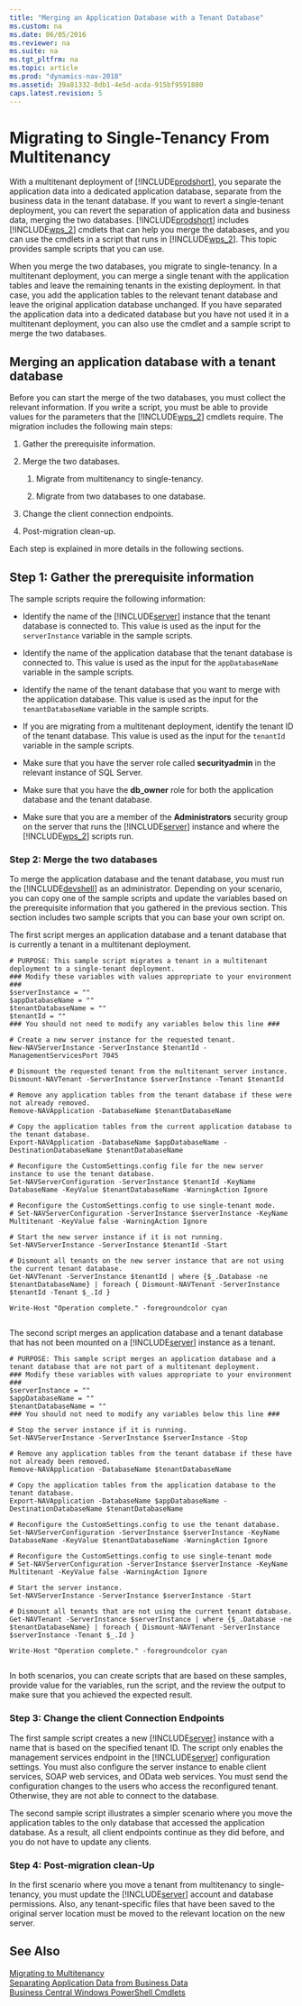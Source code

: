 ```yaml
---
title: "Merging an Application Database with a Tenant Database"
ms.custom: na
ms.date: 06/05/2016
ms.reviewer: na
ms.suite: na
ms.tgt_pltfrm: na
ms.topic: article
ms.prod: "dynamics-nav-2018"
ms.assetid: 39a81332-8db1-4e5d-acda-915bf9591880
caps.latest.revision: 5
---
```

# Migrating to Single-Tenancy From Multitenancy

With a multitenant deployment of [!INCLUDE[prodshort](../developer/includes/prodshort.md)], you separate the application data into a dedicated application database, separate from the business data in the tenant database. If you want to revert a single-tenant deployment, you can revert the separation of application data and business data, merging the two databases. [!INCLUDE[prodshort](../developer/includes/prodshort.md)] includes [!INCLUDE[wps_2](../developer/includes/wps_2_md.md)] cmdlets that can help you merge the databases, and you can use the cmdlets in a script that runs in [!INCLUDE[wps_2](../developer/includes/wps_2_md.md)]. This topic provides sample scripts that you can use.  
  
When you merge the two databases, you migrate to single-tenancy. In a multitenant deployment, you can merge a single tenant with the application tables and leave the remaining tenants in the existing deployment. In that case, you add the application tables to the relevant tenant database and leave the original application database unchanged. If you have separated the application data into a dedicated database but you have not used it in a multitenant deployment, you can also use the cmdlet and a sample script to merge the two databases.  
  
## Merging an application database with a tenant database

 Before you can start the merge of the two databases, you must collect the relevant information. If you write a script, you must be able to provide values for the parameters that the [!INCLUDE[wps_2](../developer/includes/wps_2_md.md)] cmdlets require. The migration includes the following main steps:  
  
1.  Gather the prerequisite information.  
  
2.  Merge the two databases.  
  
    1.  Migrate from multitenancy to single-tenancy.  
  
    2.  Migrate from two databases to one database.  
  
3.  Change the client connection endpoints.  
  
4.  Post-migration clean-up.  
  
 Each step is explained in more details in the following sections.  
  
## Step 1: Gather the prerequisite information  
 The sample scripts require the following information:  
  
-   Identify the name of the [!INCLUDE[server](../developer/includes/server.md)] instance that the tenant database is connected to. This value is used as the input for the `serverInstance` variable in the sample scripts.  
  
-   Identify the name of the application database that the tenant database is connected to. This value is used as the input for the `appDatabaseName` variable in the sample scripts.  
  
-   Identify the name of the tenant database that you want to merge with the application database. This value is used as the input for the `tenantDatabaseName` variable in the sample scripts.  
  
-   If you are migrating from a multitenant deployment, identify the tenant ID of the tenant database. This value is used as the input for the `tenantId` variable in the sample scripts.  
  
-   Make sure that you have the server role called **securityadmin** in the relevant instance of SQL Server.  
  
-   Make sure that you have the **db\_owner** role for both the application database and the tenant database.  
  
-   Make sure that you are a member of the **Administrators** security group on the server that runs the [!INCLUDE[server](../developer/includes/server.md)] instance and where the [!INCLUDE[wps_2](../developer/includes/wps_2_md.md)] scripts run.  
  
### Step 2: Merge the two databases
  
To merge the application database and the tenant database, you must run the [!INCLUDE[devshell](../developer/includes/devshell.md)] as an administrator. Depending on your scenario, you can copy one of the sample scripts and update the variables based on the prerequisite information that you gathered in the previous section. This section includes two sample scripts that you can base your own script on.  
  
The first script merges an application database and a tenant database that is currently a tenant in a multitenant deployment.  
  
```  
# PURPOSE: This sample script migrates a tenant in a multitenant deployment to a single-tenant deployment.  
### Modify these variables with values appropriate to your environment ###  
$serverInstance = ""  
$appDatabaseName = ""  
$tenantDatabaseName = ""  
$tenantId = ""  
### You should not need to modify any variables below this line ###  
  
# Create a new server instance for the requested tenant.  
New-NAVServerInstance -ServerInstance $tenantId -ManagementServicesPort 7045  
  
# Dismount the requested tenant from the multitenant server instance.  
Dismount-NAVTenant -ServerInstance $serverInstance -Tenant $tenantId  
  
# Remove any application tables from the tenant database if these were not already removed.  
Remove-NAVApplication -DatabaseName $tenantDatabaseName  
  
# Copy the application tables from the current application database to the tenant database.  
Export-NAVApplication -DatabaseName $appDatabaseName -DestinationDatabaseName $tenantDatabaseName  
  
# Reconfigure the CustomSettings.config file for the new server instance to use the tenant database.  
Set-NAVServerConfiguration -ServerInstance $tenantId -KeyName DatabaseName -KeyValue $tenantDatabaseName -WarningAction Ignore  
  
# Reconfigure the CustomSettings.config to use single-tenant mode.  
# Set-NAVServerConfiguration -ServerInstance $serverInstance -KeyName Multitenant -KeyValue false -WarningAction Ignore  
  
# Start the new server instance if it is not running.  
Set-NAVServerInstance -ServerInstance $tenantId -Start  
  
# Dismount all tenants on the new server instance that are not using the current tenant database.  
Get-NAVTenant -ServerInstance $tenantId | where {$_.Database -ne $tenantDatabaseName} | foreach { Dismount-NAVTenant -ServerInstance $tenantId -Tenant $_.Id }  
  
Write-Host "Operation complete." -foregroundcolor cyan  
  
```  
  
 The second script merges an application database and a tenant database that has not been mounted on a [!INCLUDE[server](../developer/includes/server.md)] instance as a tenant.  
  
```  
# PURPOSE: This sample script merges an application database and a tenant database that are not part of a multitenant deployment.  
### Modify these variables with values appropriate to your environment ###  
$serverInstance = ""  
$appDatabaseName = ""  
$tenantDatabaseName = ""  
### You should not need to modify any variables below this line ###  
  
# Stop the server instance if it is running.  
Set-NAVServerInstance -ServerInstance $serverInstance -Stop  
  
# Remove any application tables from the tenant database if these have not already been removed.  
Remove-NAVApplication -DatabaseName $tenantDatabaseName  
  
# Copy the application tables from the application database to the tenant database.  
Export-NAVApplication -DatabaseName $appDatabaseName -DestinationDatabaseName $tenantDatabaseName  
  
# Reconfigure the CustomSettings.config to use the tenant database.  
Set-NAVServerConfiguration -ServerInstance $serverInstance -KeyName DatabaseName -KeyValue $tenantDatabaseName -WarningAction Ignore  
  
# Reconfigure the CustomSettings.config to use single-tenant mode  
# Set-NAVServerConfiguration -ServerInstance $serverInstance -KeyName Multitenant -KeyValue false -WarningAction Ignore  
  
# Start the server instance.  
Set-NAVServerInstance -ServerInstance $serverInstance -Start  
  
# Dismount all tenants that are not using the current tenant database.  
Get-NAVTenant -ServerInstance $serverInstance | where {$_.Database -ne $tenantDatabaseName} | foreach { Dismount-NAVTenant -ServerInstance $serverInstance -Tenant $_.Id }  
  
Write-Host "Operation complete." -foregroundcolor cyan  
  
```  
  
 In both scenarios, you can create scripts that are based on these samples, provide value for the variables, run the script, and the review the output to make sure that you achieved the expected result.  
  
### Step 3: Change the client Connection Endpoints  
 The first sample script creates a new [!INCLUDE[server](../developer/includes/server.md)] instance with a name that is based on the specified tenant ID. The script only enables the management services endpoint in the [!INCLUDE[server](../developer/includes/server.md)] configuration settings. You must also configure the server instance to enable client services, SOAP web services, and OData web services. You must send the configuration changes to the users who access the reconfigured tenant. Otherwise, they are not able to connect to the database.  
  
 The second sample script illustrates a simpler scenario where you move the application tables to the only database that accessed the application database. As a result, all client endpoints continue as they did before, and you do not have to update any clients.  
  
### Step 4: Post-migration clean-Up  
 In the first scenario where you move a tenant from multitenancy to single-tenancy, you must update the [!INCLUDE[server](../developer/includes/server.md)] account and database permissions. Also, any tenant-specific files that have been saved to the original server location must be moved to the relevant location on the new server.  
  
## See Also  
 [Migrating to Multitenancy](Migrating-to-Multitenancy.md)   
 [Separating Application Data from Business Data](Separating-Application-Data-from-Business-Data.md)   
[Business Central Windows PowerShell Cmdlets](https://docs.microsoft.com/en-us/powershell/dynamics-nav/overview.md)